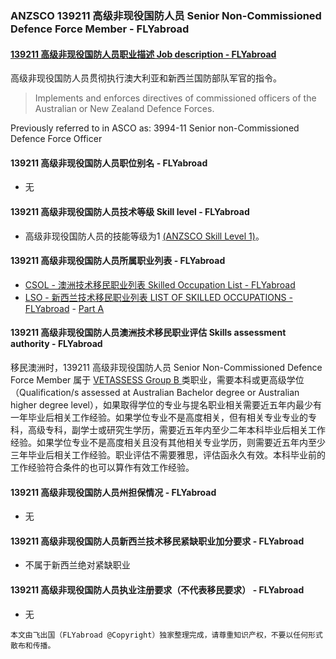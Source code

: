 ### ANZSCO 139211 高级非现役国防人员 Senior Non-Commissioned Defence Force Member - FLYabroad ###

####  [139211 高级非现役国防人员职业描述 Job description - FLYabroad](http://www.flyabroadvisa.com/anzsco/1392.html#139211)

高级非现役国防人员贯彻执行澳大利亚和新西兰国防部队军官的指令。

> Implements and enforces directives of commissioned officers of the Australian or New Zealand Defence Forces.

Previously referred to in ASCO as:
3994-11 Senior non-Commissioned Defence Force Officer

#### 139211 高级非现役国防人员职位别名 - FLYabroad
 
- 无

#### 139211 高级非现役国防人员技术等级 Skill level - FLYabroad

- 高级非现役国防人员的技能等级为1 [(ANZSCO Skill Level 1)](http://www.flyabroadvisa.com/anzsco/)。

#### 139211 高级非现役国防人员所属职业列表 - FLYabroad

- [CSOL - 澳洲技术移民职业列表 Skilled Occupation List - FLYabroad](http://www.flyabroadvisa.com/sol/)
- [LSO - 新西兰技术移民职业列表 LIST OF SKILLED OCCUPATIONS - FLYabroad](http://nz.flyabroadvisa.com/lso/) - [Part A](parta)

#### 139211 高级非现役国防人员澳洲技术移民职业评估 Skills assessment authority - FLYabroad

移民澳洲时，139211 高级非现役国防人员 Senior Non-Commissioned Defence Force Member 属于 [VETASSESS Group B ](http://www.flyabroadvisa.com/ass/vetassess.html)类职业，需要本科或更高级学位（Qualification/s assessed at Australian Bachelor degree or Australian higher degree level），如果取得学位的专业与提名职业相关需要近五年内最少有一年毕业后相关工作经验。如果学位专业不是高度相关，但有相关专业专业的专科，高级专科，副学士或研究生学历，需要近五年内至少二年本科毕业后相关工作经验。如果学位专业不是高度相关且没有其他相关专业学历，则需要近五年内至少三年毕业后相关工作经验。职业评估不需要雅思，评估函永久有效。本科毕业前的工作经验符合条件的也可以算作有效工作经验。

#### 139211 高级非现役国防人员州担保情况 - FLYabroad

- 无

#### 139211 高级非现役国防人员新西兰技术移民紧缺职业加分要求 - FLYabroad

- 不属于新西兰绝对紧缺职业

#### 139211 高级非现役国防人员执业注册要求（不代表移民要求） - FLYabroad

- 无

`本文由飞出国（FLYabroad @Copyright）独家整理完成，请尊重知识产权，不要以任何形式散布和传播。`